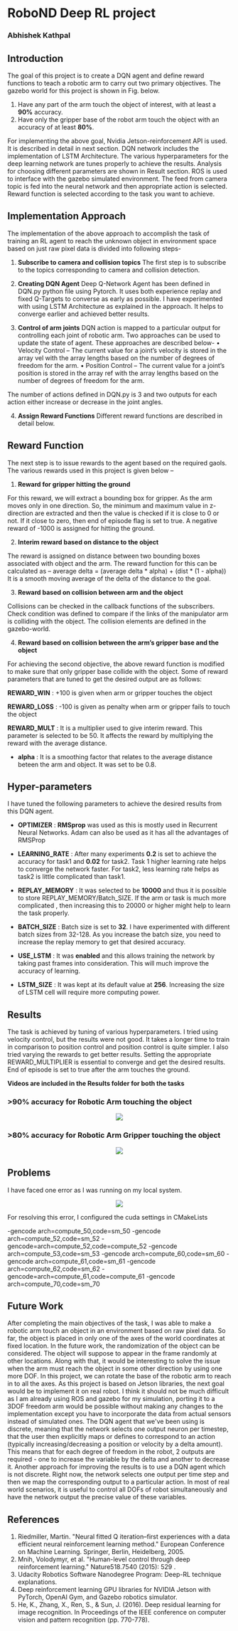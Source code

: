 # RoboND Deep RL project
### Abhishek Kathpal



## Introduction

The goal of this project is to create a DQN agent and define reward functions to teach a robotic
arm to carry out two primary objectives. The gazebo world for this project is shown in Fig.
below.
1. Have any part of the arm touch the object of interest, with at least a **90%** accuracy.
2. Have only the gripper base of the robot arm touch the object with an accuracy of at least **80%**.

For implementing the above goal, Nvidia Jetson-reinforcement API is used. It is described in detail in next section. DQN network includes the implementation of LSTM Architecture. The various hyperparameters for the deep learning network are tunes properly to achieve the results. Analysis for choosing different parameters are shown in Result section. ROS is used to interface with the gazebo simulated environment. The feed from camera topic is fed into the neural network and then appropriate action is selected. Reward function is selected according to the task you want to achieve.

## Implementation Approach 
The implementation of the above approach to accomplish the task of training an RL agent to
reach the unknown object in environment space based on just raw pixel data is divided into
following steps-

1. **Subscribe to camera and collision topics**
The first step is to subscribe to the topics corresponding to camera and collision
detection. 

2. **Creating DQN Agent**
Deep Q-Network Agent has been defined in DQN.py python file using Pytorch. It uses both experience replay and fixed Q-Targets to converse as early as possible. I have
experimented with using LSTM Architecture as explained in the approach. It helps to converge earlier and achieved better results.

3. **Control of arm joints**
DQN action is mapped to a particular output for controlling each joint of robotic arm.
Two approaches can be used to update the state of agent. These approaches are
described below-
• Velocity Control – The current value for a joint’s velocity is stored in the
array vel with the array lengths based on the number of degrees of freedom
for the arm. 
• Position Control – The current value for a joint’s position is stored in the
array ref with the array lengths based on the number of degrees of freedom
for the arm. 

The number of actions defined in DQN.py is 3 and two outputs for each action either
increase or decrease in the joint angles.

4. **Assign Reward Functions**
Different reward functions are described in detail below.

## Reward Function

The next step is to issue rewards to the agent based on the required gaols. The various rewards used in this project is given below –

1. **Reward for gripper hitting the ground**

For this reward, we will extract a bounding box for gripper. As the arm moves only in one direction. So, the minimum and maximum value in z-direction are extracted and then the value is checked if it is close to 0 or not. If it close to zero, then end of episode flag is set to true. A negative reward of -1000 is assigned for hitting the ground.

2. **Interim reward based on distance to the object**

The reward is assigned on distance between two bounding boxes associated with
object and the arm. The reward function for this can be calculated as –
average delta = (average delta * alpha) + (dist * (1 - alpha))
It is a smooth moving average of the delta of the distance to the goal.

3. **Reward based on collision between arm and the object**

Collisions can be checked in the callback functions of the subscribers. Check condition
was defined to compare if the links of the manipulator arm is colliding with the object.
The collision elements are defined in the gazebo-world.

4. **Reward based on collision between the arm’s gripper base and the object**

For achieving the second objective, the above reward function is modified to make sure that only gripper base collide with the object.
Some of reward parameters that are tuned to get the desired output are as follows:

**REWARD_WIN** : +100 is given when arm or gripper touches the object

**REWARD_LOSS** : -100 is given as penalty when arm or gripper fails to touch the object

**REWARD_MULT** : It is a multiplier used to give interim reward. This parameter is selected to be 50. It affects the reward by multiplying the reward with the average distance.

* **alpha** :  It is a smoothing factor that relates to the average distance beteen the arm and object. It was set to be 0.8.

## Hyper-parameters

I have tuned the following parameters to achieve the desired results from this DQN agent.


* **OPTIMIZER** : **RMSprop** was used as this is mostly used in Recurrent Neural Networks. Adam can also be used as it has all the advantages of RMSProp

* **LEARNING_RATE** :  After many experiments **0.2** is set to achieve the accuracy for task1 and **0.02** for task2. Task 1 higher learning rate helps to converge the network faster. For task2, less learning rate helps as task2 is little complicated than task1.

* **REPLAY_MEMORY** : It was selected to be **10000** and thus it is possible to store REPLAY_MEMORY/Batch_SIZE. If the arm or task is much more complicated , then increasing this to 20000 or higher might help to learn the task properly.

* **BATCH_SIZE** : Batch size is set to **32**. I have experimented with different batch sizes from 32-128. As you increase the batch size, you need to increase the replay memory to get that desired accuracy. 

* **USE_LSTM** : It was **enabled** and this allows training the network by taking past frames into consideration. This will much improve the accuracy of learning. 

* **LSTM_SIZE** : It was kept at its default value at **256**. Increasing the size of LSTM cell will require more computing power. 



## Results

The task is achieved by tuning of various hyperparameters. I tried using velocity control, but the
results were not good. It takes a longer time to train in comparison to position control and position
control is quite simpler. I also tried varying the rewards to get better results. Setting the appropriate REWARD_MULTIPLIER is essential to converge and get the desired results. End of episode is set to true after the arm touches the ground.

**Videos are included in the Results folder for both the tasks**

### >90% accuracy for Robotic Arm touching the object

<p align="center"> <img src="./Images/phase1_out.png"> </p>


### >80% accuracy for Robotic Arm Gripper touching the object

<p align="center"> <img src="./Images/phase2_output.png"> </p>

## Problems
I have faced one error as I was running on my local system.
<p align="center"> <img src="./Images/error.png"> </p>

For resolving this error, I configured the cuda settings in CMakeLists

-gencode arch=compute_50,code=sm_50
-gencode arch=compute_52,code=sm_52
-gencode=arch=compute_52,code=compute_52
-gencode arch=compute_53,code=sm_53
-gencode arch=compute_60,code=sm_60
-gencode arch=compute_61,code=sm_61
-gencode arch=compute_62,code=sm_62
-gencode=arch=compute_61,code=compute_61
-gencode arch=compute_70,code=sm_70

## Future Work

After completing the main objectives of the task, I was able to make a robotic arm touch an
object in an environment based on raw pixel data. So far, the object is placed in only one of
the axes of the world coordinates at fixed location. In the future work, the randomization of
the object can be considered. The object will suppose to appear in the frame randomly at
other locations.
Along with that, it would be interesting to solve the issue when the arm must reach the object
in some other direction by using one more DOF. In this project, we can rotate the base of the
robotic arm to reach in to all the axes.
As this project is based on Jetson libraries, the next goal would be to implement it on real
robot. I think it should not be much difficult as I am already using ROS and gazebo for my
simulation, porting it to a 3DOF freedom arm would be possible without making any changes
to the implementation except you have to incorporate the data from actual sensors instead
of simulated ones.
The DQN agent that we've been using is discrete, meaning that the network selects one
output neuron per timestep, that the user then explicitly maps or defines to correspond to an
action (typically increasing/decreasing a position or velocity by a delta amount). This means
that for each degree of freedom in the robot, 2 outputs are required - one to increase the
variable by the delta and another to decrease it.
Another approach for improving the results is to use a DQN agent which is not discrete. Right
now, the network selects one output per time step and then we map the corresponding
output to a particular action. In most of real world scenarios, it is useful to control all DOFs of
robot simultaneously and have the network output the precise value of these variables.

## References
1. Riedmiller, Martin. "Neural fitted Q iteration–first experiences with a data efficient neural reinforcement learning method." European Conference on Machine Learning.
Springer, Berlin, Heidelberg, 2005.
2. Mnih, Volodymyr, et al. "Human-level control through deep reinforcement learning." Nature518.7540 (2015): 529 .
3. Udacity Robotics Software Nanodegree Program: Deep-RL technique explanations.
4. Deep reinforcement learning GPU libraries for NVIDIA Jetson with PyTorch, OpenAI Gym, and Gazebo robotics simulator.
5. He, K., Zhang, X., Ren, S., & Sun, J. (2016). Deep residual learning for image recognition. In Proceedings of the IEEE conference on computer vision and pattern recognition (pp. 770-778).

